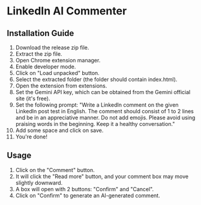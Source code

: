 # LinkedIn AI Commenter

## Installation Guide

1. Download the release zip file.
2. Extract the zip file.
3. Open Chrome extension manager.
4. Enable developer mode.
5. Click on "Load unpacked" button.
6. Select the extracted folder (the folder should contain index.html).
7. Open the extension from extensions.
8. Set the Gemini API key, which can be obtained from the Gemini official site (it's free).
9. Set the following prompt:
   "Write a LinkedIn comment on the given LinkedIn post test in English. The comment should consist of 1 to 2 lines and be in an appreciative manner. Do not add emojis. Please avoid using praising words in the beginning. Keep it a healthy conversation."
10. Add some space and click on save.
11. You're done!

## Usage

1. Click on the "Comment" button.
2. It will click the "Read more" button, and your comment box may move slightly downward.
3. A box will open with 2 buttons: "Confirm" and "Cancel".
4. Click on "Confirm" to generate an AI-generated comment.